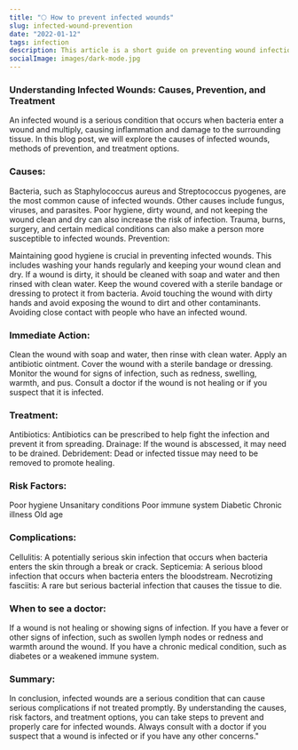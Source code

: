 ```yaml
---
title: "🌕 How to prevent infected wounds"
slug: infected-wound-prevention
date: "2022-01-12"
tags: infection
description: This article is a short guide on preventing wound infection.
socialImage: images/dark-mode.jpg
---
```

### Understanding Infected Wounds: Causes, Prevention, and Treatment

An infected wound is a serious condition that occurs when bacteria enter a wound and multiply, causing inflammation and damage to the surrounding tissue. In this blog post, we will explore the causes of infected wounds, methods of prevention, and treatment options.

### Causes:

Bacteria, such as Staphylococcus aureus and Streptococcus pyogenes, are the most common cause of infected wounds.
Other causes include fungus, viruses, and parasites.
Poor hygiene, dirty wound, and not keeping the wound clean and dry can also increase the risk of infection.
Trauma, burns, surgery, and certain medical conditions can also make a person more susceptible to infected wounds.
Prevention:

Maintaining good hygiene is crucial in preventing infected wounds. This includes washing your hands regularly and keeping your wound clean and dry.
If a wound is dirty, it should be cleaned with soap and water and then rinsed with clean water.
Keep the wound covered with a sterile bandage or dressing to protect it from bacteria.
Avoid touching the wound with dirty hands and avoid exposing the wound to dirt and other contaminants.
Avoiding close contact with people who have an infected wound.

### Immediate Action:

Clean the wound with soap and water, then rinse with clean water.
Apply an antibiotic ointment.
Cover the wound with a sterile bandage or dressing.
Monitor the wound for signs of infection, such as redness, swelling, warmth, and pus.
Consult a doctor if the wound is not healing or if you suspect that it is infected.

### Treatment:

Antibiotics: Antibiotics can be prescribed to help fight the infection and prevent it from spreading.
Drainage: If the wound is abscessed, it may need to be drained.
Debridement: Dead or infected tissue may need to be removed to promote healing.

### Risk Factors:

Poor hygiene
Unsanitary conditions
Poor immune system
Diabetic
Chronic illness
Old age

### Complications:

Cellulitis: A potentially serious skin infection that occurs when bacteria enters the skin through a break or crack.
Septicemia: A serious blood infection that occurs when bacteria enters the bloodstream.
Necrotizing fasciitis: A rare but serious bacterial infection that causes the tissue to die.

### When to see a doctor:

If a wound is not healing or showing signs of infection.
If you have a fever or other signs of infection, such as swollen lymph nodes or redness and warmth around the wound.
If you have a chronic medical condition, such as diabetes or a weakened immune system.

### Summary:
In conclusion, infected wounds are a serious condition that can cause serious complications if not treated promptly. By understanding the causes, risk factors, and treatment options, you can take steps to prevent and properly care for infected wounds. Always consult with a doctor if you suspect that a wound is infected or if you have any other concerns."